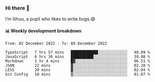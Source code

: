 ### Hi there 👋
I’m liihuu, a pupil who likes to write bugs.😄


#### 📊 Weekly development breakdown
<!--START_SECTION:waka-->

```text
From: 02 December 2022 - To: 09 December 2022

TypeScript   7 hrs 57 mins   ████████████░░░░░░░░░░░░░   48.09 %
JavaScript   6 hrs 36 mins   ██████████░░░░░░░░░░░░░░░   39.88 %
Markdown     1 hr 4 mins     █▓░░░░░░░░░░░░░░░░░░░░░░░   06.51 %
JSON         22 mins         ▓░░░░░░░░░░░░░░░░░░░░░░░░   02.28 %
LESS         20 mins         ▓░░░░░░░░░░░░░░░░░░░░░░░░   02.04 %
Git Config   10 mins         ▒░░░░░░░░░░░░░░░░░░░░░░░░   01.07 %
```

<!--END_SECTION:waka-->

<!--
**liihuu/liihuu** is a ✨ _special_ ✨ repository because its `README.md` (this file) appears on your GitHub profile.

Here are some ideas to get you started:

- 🔭 I’m currently working on ...
- 🌱 I’m currently learning ...
- 👯 I’m looking to collaborate on ...
- 🤔 I’m looking for help with ...
- 💬 Ask me about ...
- 📫 How to reach me: ...
- 😄 Pronouns: ...
- ⚡ Fun fact: ...
-->
